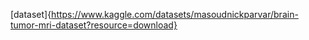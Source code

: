 [dataset]{https://www.kaggle.com/datasets/masoudnickparvar/brain-tumor-mri-dataset?resource=download}
